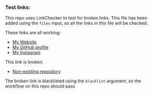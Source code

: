 ### Test links:
This repo uses LinkChecker to test for broken links. This file has been added using the `files` input, so all the links in this file will be checked.

These links are all working:
 - [My Website](https://www.param.me)
 - [My GitHub profile](https://github.com/paramt)
 - [My Instagram](https://www.instagram.com/paramt)
 
 
This link is broken:
- [Non-existing repository](https://www.github.com/paramt/this-doesnt-exist)

The broken link is blacklisted using the `blacklist` argument, so the workflow on this repo should pass
